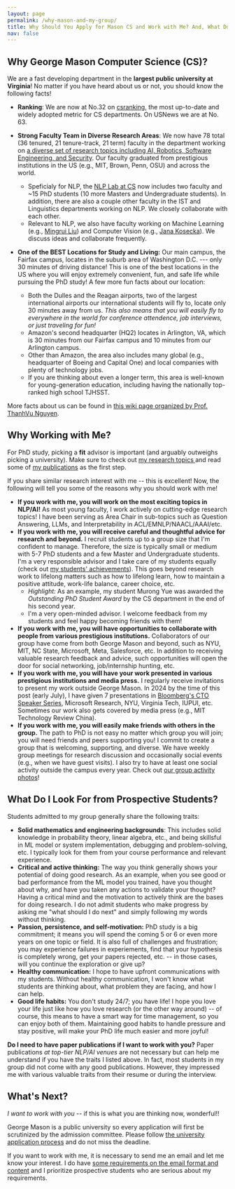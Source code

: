 ```yaml
---
layout: page
permalink: /why-mason-and-my-group/
title: Why Should You Apply for Mason CS and Work with Me? And, What Do I Look For From Students?
nav: false
---
```


<h2>Why George Mason Computer Science (CS)?</h2>
We are a fast developing department in the <b>largest public university at Virginia</b>! No matter if you have heard about us or not, you should know the following facts!

- **Ranking**: We are now at No.32 on <a href="https://csrankings.org/#/index?all&us">csranking</a>, the most up-to-date and widely adopted metric for CS departments. On USNews we are at No. 63.

- **Strong Faculty Team in Diverse Research Areas**: We now have 78 total (36 tenured, 21 tenure-track, 21 term) faculty in the department working on <a href="https://cs.gmu.edu/research/research-areas/">a diverse set of research topics including AI, Robotics, Software Engineering, and Security</a>. Our faculty graduated from prestigious institutions in the US (e.g., MIT, Brown, Penn, OSU) and across the world.
    - Speficialy for NLP, the <a href="https://nlp.cs.gmu.edu/">NLP Lab at CS</a> now includes two faculty and ~15 PhD students (10 more Masters and Undergraduate students). In addition, there are also a couple other faculty in the IST and Linguistics departments working on NLP. We closely collaborate with each other.
    - Relevant to NLP, we also have faculty working on Machine Learning (e.g., <a href="https://mingrliu.github.io/">Mingrui Liu</a>) and Computer Vision (e.g., <a href="https://cs.gmu.edu/~kosecka/">Jana Kosecka</a>). We discuss ideas and collaborate frequently.

- **One of the BEST Locations for Study and Living:** Our main campus, the Fairfax campus, locates in the suburb area of Washington D.C. --- only 30 minutes of driving distance! This is one of the best locations in the US where you will enjoy extremely convenient, fun, and safe life while pursuing the PhD study! A few more fun facts about our location:
    - Both the Dulles and the Reagan airports, two of the largest international airports our international students will fly to, locate only 30 minutes away from us. _This also means that you will easily fly to everywhere in the world for conference attendence, job interviews, or just traveling for fun!_
    - Amazon's second headquarter (HQ2) locates in Arlington, VA, which is 30 minutes from our Fairfax campus and 10 minutes from our Arlington campus.
    - Other than Amazon, the area also includes many global (e.g., headquarter of Boeing and Capital One) and local companies with plenty of technology jobs.
    - If you are thinking about even a longer term, this area is well-known for young-generation education, including having the nationally top-ranked high school TJHSST.

More facts about us can be found in <a href="https://github.com/dynaroars/dynaroars.github.io/wiki/About-GMU">this wiki page organized by Prof. ThanhVu Nguyen</a>. 


<h2>Why Working with Me?</h2>

For PhD study, picking a **fit** advisor is important (and arguably outweighs picking a university). Make sure to check out <a href="https://ziyuyao.org/">my research topics </a> and read some of <a href="https://ziyuyao.org/publications/">my publications</a> as the first step.

If you share similar research interest with me -- this is excellent! Now, the following will tell you some of the reasons why you should work with me!

- **If you work with me, you will work on the most exciting topics in NLP/AI!** As most young faculty, I work actively on cutting-edge research topics! I have been serving as Area Chair in sub-topics such as Question Answering, LLMs, and Interpretability in ACL/EMNLP/NAACL/AAAI/etc. 
- **If you work with me, you will receive careful and thoughtful advice for research and beyond.** I recruit students up to a group size that I'm confident to manage. Therefore, the size is typically small or medium with 5-7 PhD students and a few Master and Undergraduate students. I'm a very responsible advisor and I take care of my students equally (check out <a href="../group">my students' achievements</a>). This goes beyond research work to lifelong matters such as how to lifelong learn, how to maintain a positive attitude, work-life balance, career choice, etc.
    - _Highlight:_ As an example, my student Murong Yue was awarded the _Outstanding PhD Student Award_ by the CS department in the end of his second year.
    - I'm a very open-minded advisor. I welcome feedback from my students and feel happy becoming friends with them!
- **If you work with me, you will have opportunities to collaborate with people from various prestigious institutions.** Collaborators of our group have come from both George Mason and beyond, such as NYU, MIT, NC State, Microsoft, Meta, Salesforce, etc. In addition to receiving valuable research feedback and advice, such opportunities will open the door for social networking, job/internship hunting, etc.
- **If you work with me, you will have your work presented in various prestigious institutions and media press.** I regularly receive invitations to present my work outside George Mason. In 2024 by the time of this post (early July), I have given 7 presentations in <a href="https://twitter.com/TechAtBloomberg/status/1793650599646421173">Bloomberg's CTO Speaker Series</a>, Microsoft Research, NYU, Virginia Tech, IUPUI, etc. Sometimes our work also gets covered by media press (e.g., MIT Technology Review China).
- **If you work with me, you will easily make friends with others in the group.** The path to PhD is not easy no matter which group you will join; you will need friends and peers supporting you! I commit to create a group that is welcoming, supporting, and diverse. We have weekly group meetings for research discussion and occasionally social events (e.g., when we have guest visits). I also try to have at least one social activity outside the campus every year. Check out <a href="../group">our group activity photos</a>! 


<h2>What Do I Look For from Prospective Students?</h2>


Students admitted to my group generally share the following traits:

- **Solid mathematics and engineering backgrounds**: This includes solid knowledge in probability theory, linear algebra, etc., and being skillsful in ML model or system implementation, debugging and problem-solving, etc. I typically look for them from your course performance and relevant experience.
- **Critical and active thinking:** The way you think generally shows your potential of doing good research. As an example, when you see good or bad performance from the ML model you trained, have you thought about why, and have you taken any actions to validate your thought? Having a critical mind and the motivation to actively think are the bases for doing research. I do not admit students who make progress by asking me "what should I do next" and simply following my words without thinking.
- **Passion, persistence, and self-motivation:** PhD study is a big commitment; it means you will spend the coming 5 or 6 or even more years on one topic or field. It is also full of challenges and frustration; you may experience failures in experiements, find that your hypothesis is completely wrong, get your papers rejected, etc. -- in those cases, will you continue the exploration or give up? 
- **Healthy communication:** I hope to have upfront communications with my students. Without healthy communication, I won't know what students are thinking about, what problem they are facing, and how I can help.
- **Good life habits:** You don't study 24/7; you have life! I hope you love your life just like how you love research (or the other way around) -- of course, this means to have a smart way for time management, so you can enjoy both of them. Maintaining good habits to handle pressure and stay positive, will make your PhD life much easier and more joyful! 

**Do I need to have paper publications if I want to work with you?** Paper publications _at top-tier NLP/AI venues_ are not necessary but can help me understand if you have the traits I listed above. In fact, most students in my group did not come with any good publications. However, they impressed me with various valuable traits from their resume or during the interview.


<h2>What's Next?</h2>
<i>I want to work with you</i> -- if this is what you are thinking now, wonderful!! 

George Mason is a public university so every application will first be scrutinized by the admission committee. Please follow <a href="https://cec.gmu.edu/admissions/graduate-admissions/application-requirements-and-deadlines">the university application process</a> and do not miss the deadline.

If you want to work with me, it is necessary to send me an email and let me know your interest. I do have <a href="../prospective_students">some requirements on the email format and content</a> and I prioritize prospective students who are serious about my requirements.